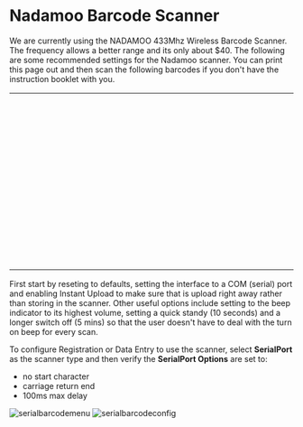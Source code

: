 # Nadamoo Barcode Scanner

We are currently using the NADAMOO 433Mhz Wireless Barcode Scanner.  The frequency allows a better range and its only about $40.
The following are some recommended settings for the Nadamoo scanner.  You can print this page out and then scan the following barcodes
if you don't have the instruction booklet with you. 

<table class='barcodes'>
<tr>
<td><svg id='restoreefaults'></svg>
<td><svg id='virtualcom'></svg>
<td><svg id='instantupload'></svg>
</tr>
<tr>
<td><svg id='highvolume'></svg>
<td><svg id='standby10'></svg>
<td><svg id='shutoff5'></svg>
</tr>
</table>

<script>
JsBarcode("#restoreefaults", "\xC901B",        { text: "Restore Defaults",        format: "CODE128B", width: 1, height: 50, fontSize: 12, textAlign: 'left' });
JsBarcode("#highvolume",     "\xC90114205",    { text: "High Volume",             format: "CODE128B", width: 1, height: 50, fontSize: 12, textAlign: 'left' });
JsBarcode("#standby10",      "\xC90119905001", { text: "10 Seconds To Stanbdy",   format: "CODE128B", width: 1, height: 50, fontSize: 12, textAlign: 'left' });
JsBarcode("#shutoff5",       "\xC90119906030", { text: "5 Minutes To Switch Off", format: "CODE128B", width: 1, height: 50, fontSize: 12, textAlign: 'left' });
JsBarcode("#instantupload",  "\xC901199000",   { text: "Instant Upload",          format: "CODE128B", width: 1, height: 50, fontSize: 12, textAlign: 'left' });
JsBarcode("#virtualcom",     "\xC9011991501",  { text: "USB Virtual COM",         format: "CODE128B", width: 1, height: 50, fontSize: 12, textAlign: 'left' });
</script>

First start by reseting to defaults, setting the interface to a COM (serial) port and enabling Instant Upload to make sure that is
upload right away rather than storing in the scanner.  Other useful options include setting to the beep indicator to its highest volume,
setting a quick standy (10 seconds) and a longer switch off (5 mins) so that the user doesn't have to deal with the turn on beep for every scan.

To configure Registration or Data Entry to use the scanner, select **SerialPort** as the scanner type and then verify the **SerialPort Options**
are set to:

 * no start character
 * carriage return end
 * 100ms max delay


<span class='spacer100'></span>
![serialbarcodemenu](images/serialbarcodemenu.png)
<span class='spacer100'></span>
![serialbarcodeconfig](images/serialbarcodeconfig.png) 

